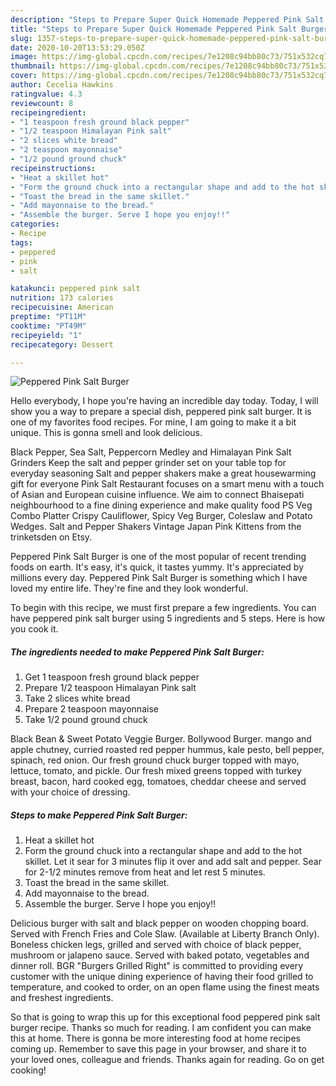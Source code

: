 ```yaml
---
description: "Steps to Prepare Super Quick Homemade Peppered Pink Salt Burger"
title: "Steps to Prepare Super Quick Homemade Peppered Pink Salt Burger"
slug: 1357-steps-to-prepare-super-quick-homemade-peppered-pink-salt-burger
date: 2020-10-20T13:53:29.050Z
image: https://img-global.cpcdn.com/recipes/7e1208c94bb80c73/751x532cq70/peppered-pink-salt-burger-recipe-main-photo.jpg
thumbnail: https://img-global.cpcdn.com/recipes/7e1208c94bb80c73/751x532cq70/peppered-pink-salt-burger-recipe-main-photo.jpg
cover: https://img-global.cpcdn.com/recipes/7e1208c94bb80c73/751x532cq70/peppered-pink-salt-burger-recipe-main-photo.jpg
author: Cecelia Hawkins
ratingvalue: 4.3
reviewcount: 8
recipeingredient:
- "1 teaspoon fresh ground black pepper"
- "1/2 teaspoon Himalayan Pink salt"
- "2 slices white bread"
- "2 teaspoon mayonnaise"
- "1/2 pound ground chuck"
recipeinstructions:
- "Heat a skillet hot"
- "Form the ground chuck into a rectangular shape and add to the hot skillet. Let it sear for 3 minutes flip it over and add salt and pepper. Sear for 2-1/2 minutes remove from heat and let rest 5 minutes."
- "Toast the bread in the same skillet."
- "Add mayonnaise to the bread."
- "Assemble the burger. Serve I hope you enjoy!!"
categories:
- Recipe
tags:
- peppered
- pink
- salt

katakunci: peppered pink salt 
nutrition: 173 calories
recipecuisine: American
preptime: "PT11M"
cooktime: "PT49M"
recipeyield: "1"
recipecategory: Dessert

---
```



![Peppered Pink Salt Burger](https://img-global.cpcdn.com/recipes/7e1208c94bb80c73/751x532cq70/peppered-pink-salt-burger-recipe-main-photo.jpg)

Hello everybody, I hope you're having an incredible day today. Today, I will show you a way to prepare a special dish, peppered pink salt burger. It is one of my favorites food recipes. For mine, I am going to make it a bit unique. This is gonna smell and look delicious.

Black Pepper, Sea Salt, Peppercorn Medley and Himalayan Pink Salt Grinders Keep the salt and pepper grinder set on your table top for everyday seasoning Salt and pepper shakers make a great housewarming gift for everyone Pink Salt Restaurant focuses on a smart menu with a touch of Asian and European cuisine influence. We aim to connect Bhaisepati neighbourhood to a fine dining experience and make quality food PS Veg Combo Platter Crispy Cauliflower, Spicy Veg Burger, Coleslaw and Potato Wedges. Salt and Pepper Shakers Vintage Japan Pink Kittens from the trinketsden on Etsy.

Peppered Pink Salt Burger is one of the most popular of recent trending foods on earth. It's easy, it's quick, it tastes yummy. It's appreciated by millions every day. Peppered Pink Salt Burger is something which I have loved my entire life. They're fine and they look wonderful.


To begin with this recipe, we must first prepare a few ingredients. You can have peppered pink salt burger using 5 ingredients and 5 steps. Here is how you cook it.

<!--inarticleads1-->

##### The ingredients needed to make Peppered Pink Salt Burger:

1. Get 1 teaspoon fresh ground black pepper
1. Prepare 1/2 teaspoon Himalayan Pink salt
1. Take 2 slices white bread
1. Prepare 2 teaspoon mayonnaise
1. Take 1/2 pound ground chuck


Black Bean &amp; Sweet Potato Veggie Burger. Bollywood Burger. mango and apple chutney, curried roasted red pepper hummus, kale pesto, bell pepper, spinach, red onion. Our fresh ground chuck burger topped with mayo, lettuce, tomato, and pickle. Our fresh mixed greens topped with turkey breast, bacon, hard cooked egg, tomatoes, cheddar cheese and served with your choice of dressing. 

<!--inarticleads2-->

##### Steps to make Peppered Pink Salt Burger:

1. Heat a skillet hot
1. Form the ground chuck into a rectangular shape and add to the hot skillet. Let it sear for 3 minutes flip it over and add salt and pepper. Sear for 2-1/2 minutes remove from heat and let rest 5 minutes.
1. Toast the bread in the same skillet.
1. Add mayonnaise to the bread.
1. Assemble the burger. Serve I hope you enjoy!!


Delicious burger with salt and black pepper on wooden chopping board. Served with French Fries and Cole Slaw. (Available at Liberty Branch Only). Boneless chicken legs, grilled and served with choice of black pepper, mushroom or jalapeno sauce. Served with baked potato, vegetables and dinner roll. BGR &#34;Burgers Grilled Right&#34; is committed to providing every customer with the unique dining experience of having their food grilled to temperature, and cooked to order, on an open flame using the finest meats and freshest ingredients. 

So that is going to wrap this up for this exceptional food peppered pink salt burger recipe. Thanks so much for reading. I am confident you can make this at home. There is gonna be more interesting food at home recipes coming up. Remember to save this page in your browser, and share it to your loved ones, colleague and friends. Thanks again for reading. Go on get cooking!

